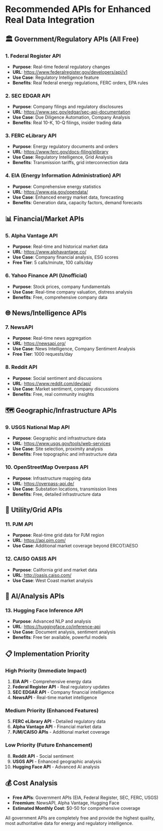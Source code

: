 # Recommended APIs for Enhanced Real Data Integration

## 🏛️ **Government/Regulatory APIs (All Free)**

### 1. Federal Register API
- **Purpose**: Real-time federal regulatory changes
- **URL**: https://www.federalregister.gov/developers/api/v1
- **Use Case**: Regulatory Intelligence feature
- **Benefits**: Real federal energy regulations, FERC orders, EPA rules

### 2. SEC EDGAR API
- **Purpose**: Company filings and regulatory disclosures
- **URL**: https://www.sec.gov/edgar/sec-api-documentation
- **Use Case**: Due Diligence Automation, Company Analysis
- **Benefits**: Real 10-K, 10-Q filings, insider trading data

### 3. FERC eLibrary API
- **Purpose**: Energy regulatory documents and orders
- **URL**: https://www.ferc.gov/docs-filing/elibrary
- **Use Case**: Regulatory Intelligence, Grid Analysis
- **Benefits**: Transmission tariffs, grid interconnection data

### 4. EIA (Energy Information Administration) API
- **Purpose**: Comprehensive energy statistics
- **URL**: https://www.eia.gov/opendata/
- **Use Case**: Enhanced energy market data, forecasting
- **Benefits**: Generation data, capacity factors, demand forecasts

## 📊 **Financial/Market APIs**

### 5. Alpha Vantage API
- **Purpose**: Real-time and historical market data
- **URL**: https://www.alphavantage.co/
- **Use Case**: Company financial analysis, ESG scores
- **Free Tier**: 5 calls/minute, 100 calls/day

### 6. Yahoo Finance API (Unofficial)
- **Purpose**: Stock prices, company fundamentals
- **Use Case**: Real-time company valuation, distress analysis
- **Benefits**: Free, comprehensive company data

## 🌐 **News/Intelligence APIs**

### 7. NewsAPI
- **Purpose**: Real-time news aggregation
- **URL**: https://newsapi.org/
- **Use Case**: News Intelligence, Company Sentiment Analysis  
- **Free Tier**: 1000 requests/day

### 8. Reddit API
- **Purpose**: Social sentiment and discussions
- **URL**: https://www.reddit.com/dev/api/
- **Use Case**: Market sentiment, company discussions
- **Benefits**: Free, real community insights

## 🗺️ **Geographic/Infrastructure APIs**

### 9. USGS National Map API
- **Purpose**: Geographic and infrastructure data
- **URL**: https://www.usgs.gov/tools/web-services
- **Use Case**: Site selection, proximity analysis
- **Benefits**: Free topographic and infrastructure data

### 10. OpenStreetMap Overpass API
- **Purpose**: Infrastructure mapping data
- **URL**: https://overpass-api.de/
- **Use Case**: Substation locations, transmission lines
- **Benefits**: Free, detailed infrastructure data

## 🔌 **Utility/Grid APIs**

### 11. PJM API
- **Purpose**: Real-time grid data for PJM region
- **URL**: https://api.pjm.com/
- **Use Case**: Additional market coverage beyond ERCOT/AESO

### 12. CAISO OASIS API  
- **Purpose**: California grid and market data
- **URL**: http://oasis.caiso.com/
- **Use Case**: West Coast market analysis

## 🤖 **AI/Analysis APIs**

### 13. Hugging Face Inference API
- **Purpose**: Advanced NLP and analysis
- **URL**: https://huggingface.co/inference-api
- **Use Case**: Document analysis, sentiment analysis
- **Benefits**: Free tier available, powerful models

## 📋 **Implementation Priority**

### **High Priority (Immediate Impact)**
1. **EIA API** - Comprehensive energy data
2. **Federal Register API** - Real regulatory updates  
3. **SEC EDGAR API** - Company financial intelligence
4. **NewsAPI** - Real-time market intelligence

### **Medium Priority (Enhanced Features)**
5. **FERC eLibrary API** - Detailed regulatory data
6. **Alpha Vantage API** - Financial market data
7. **PJM/CAISO APIs** - Additional market coverage

### **Low Priority (Future Enhancement)**
8. **Reddit API** - Social sentiment
9. **USGS API** - Enhanced geographic analysis
10. **Hugging Face API** - Advanced AI analysis

## 💰 **Cost Analysis**
- **Free APIs**: Government APIs (EIA, Federal Register, SEC, FERC, USGS)
- **Freemium**: NewsAPI, Alpha Vantage, Hugging Face
- **Estimated Monthly Cost**: $0-50 for comprehensive coverage

All government APIs are completely free and provide the highest quality, most authoritative data for energy and regulatory intelligence.